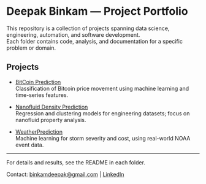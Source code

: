 # Deepak Binkam — Project Portfolio

This repository is a collection of projects spanning data science, engineering, automation, and software development.  
Each folder contains code, analysis, and documentation for a specific problem or domain.

## Projects

- [BitCoin Prediction](./BitCoin%20Prediction)  
  Classification of Bitcoin price movement using machine learning and time-series features.

- [Nanofluid Density Prediction](./Nanofluid%20Density%20Prediction)  
  Regression and clustering models for engineering datasets; focus on nanofluid property analysis.

- [WeatherPrediction](./WeatherPrediction)  
  Machine learning for storm severity and cost, using real-world NOAA event data.


---

For details and results, see the README in each folder.

Contact: binkamdeepak@gmail.com | [LinkedIn](https://www.linkedin.com/in/dbinkam)
